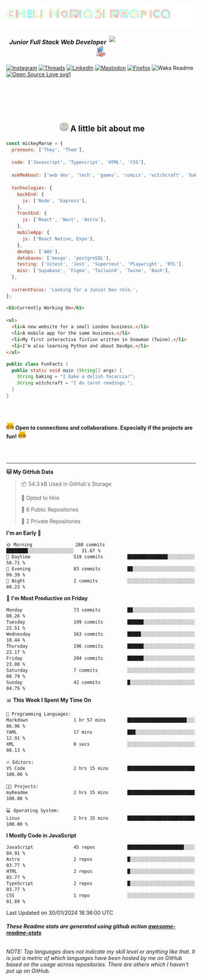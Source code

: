 <h2><img align='center' src="./img/name-title.svg"></h2>
<img align='right' src="https://media.giphy.com/media/clffiicvvmhXrYaAs8/giphy.gif" width="230">
<h3 align='center'><em>Junior Full Stack Web Developer <img src="./img/pink_computer.gif" width="25"> 
</em></h3>

[![Instagram](https://img.shields.io/badge/@mickeymarse-%23E4405F.svg?style=social-pink&logo=Instagram&logoColor=white)](https://www.instagram.com/mickeymarse/)
[![Threads](https://img.shields.io/badge/@mickeymarse-000000?style=social-pink&logo=Threads&logoColor=white)](https://www.threads.net/@mickeymarse)
[![LinkedIn](https://img.shields.io/badge/linkedin-%230077B5.svg?style=social-pink&logo=linkedin&logoColor=white)](https://www.linkedin.com/in/michele-maria-serrapica-b50963288/)
[![Mastodon](https://img.shields.io/badge/-@mickeymarse-%232B90D9?style=social-pinke&logo=mastodon&logoColor=white)](https://tech.lgbt/@mickeymarse)
[![Firefox](https://img.shields.io/badge/website/portfolio-FF7139?style=social-pink&logo=Firefox-Browser&logoColor=white)](https://www.mickeymarse.dev/)
![Waka Readme](https://github.com/anmol098/anmol098/workflows/Waka%20Readme/badge.svg)
[![Open Source Love svg1](https://badges.frapsoft.com/os/v1/open-source.svg?v=103)](https://github.com/ellerbrock/open-source-badges/)

<br /><br /><br /><br />

<h2 align='center'> <img src="./img/full-moon.gif" width="30"> A little bit about me</h2>

```javascript
const mickeyMarse = {
  pronouns: ['They', 'Them'],

  code: ['Javascript', 'Typescript', 'HTML', 'CSS'],

  askMeAbout: ['web dev', 'tech', 'games', 'comics', 'witchcraft', 'baking'],

  technologies: {
    backEnd: {
      js: ['Node', 'Express'],
    },
    frontEnd: {
      js: ['React', 'Next', 'Astro'],
    },
    mobileApp: {
      js: ['React Native, Expo'],
    },
    devOps: ['AWS'],
    databases: ['mongo', 'postgreSQL'],
    testing: ['Vitest', 'Jest', 'Supertest', 'Playwright', 'RTL'],
    misc: ['Supabase', 'Figma', 'Tailwind', 'Twine', 'Bash'],
  },

  currentFocus: 'Looking for a Junior Dev role.',
};
```

```html
<h1>Currently Working On</h1>

<ul>
  <li>A new website for a small London business.</li>
  <li>A mobile app for the same business.</li>
  <li>My first interactive fiction written in Snowman (Twine).</li>
  <li>I'm also learning Python and about DevOps.</li>
</ul>
```

```java
public class FunFacts {
  public static void main (String[] args) {
    String baking = "I bake a delish focaccia!";
    String witchcraft = "I do tarot readings.";
  }
}
```

<br></br>

<img src="./img/meow_hug.png" width="20"> <b>Open to connections and collaborations. Especially if the projects are fun!</b> <img src="./img/meow_hug.png" width="20">

<br></br>

---

<!--START_SECTION:waka-->
**🐱 My GitHub Data** 

> 📦 54.3 kB Used in GitHub's Storage 
 > 
> 💼 Opted to Hire
 > 
> 📜 6 Public Repositories 
 > 
> 🔑 2 Private Repositories 
 > 
**I'm an Early 🐤** 

```text
🌞 Morning                280 commits         ████████░░░░░░░░░░░░░░░░░   31.67 % 
🌆 Daytime                519 commits         ███████████████░░░░░░░░░░   58.71 % 
🌃 Evening                83 commits          ██░░░░░░░░░░░░░░░░░░░░░░░   09.39 % 
🌙 Night                  2 commits           ░░░░░░░░░░░░░░░░░░░░░░░░░   00.23 % 
```
📅 **I'm Most Productive on Friday** 

```text
Monday                   73 commits          ██░░░░░░░░░░░░░░░░░░░░░░░   08.26 % 
Tuesday                  199 commits         ██████░░░░░░░░░░░░░░░░░░░   22.51 % 
Wednesday                163 commits         █████░░░░░░░░░░░░░░░░░░░░   18.44 % 
Thursday                 196 commits         ██████░░░░░░░░░░░░░░░░░░░   22.17 % 
Friday                   204 commits         ██████░░░░░░░░░░░░░░░░░░░   23.08 % 
Saturday                 7 commits           ░░░░░░░░░░░░░░░░░░░░░░░░░   00.79 % 
Sunday                   42 commits          █░░░░░░░░░░░░░░░░░░░░░░░░   04.75 % 
```


📊 **This Week I Spent My Time On** 

```text
💬 Programming Languages: 
Markdown                 1 hr 57 mins        ██████████████████████░░░   86.96 % 
YAML                     17 mins             ███░░░░░░░░░░░░░░░░░░░░░░   12.91 % 
XML                      0 secs              ░░░░░░░░░░░░░░░░░░░░░░░░░   00.13 % 

🔥 Editors: 
VS Code                  2 hrs 15 mins       █████████████████████████   100.00 % 

🐱‍💻 Projects: 
myReadme                 2 hrs 15 mins       █████████████████████████   100.00 % 

💻 Operating System: 
Linux                    2 hrs 15 mins       █████████████████████████   100.00 % 
```

**I Mostly Code in JavaScript** 

```text
JavaScript               45 repos            █████████████████████░░░░   84.91 % 
Astro                    2 repos             █░░░░░░░░░░░░░░░░░░░░░░░░   03.77 % 
HTML                     2 repos             █░░░░░░░░░░░░░░░░░░░░░░░░   03.77 % 
TypeScript               2 repos             █░░░░░░░░░░░░░░░░░░░░░░░░   03.77 % 
CSS                      1 repo              ░░░░░░░░░░░░░░░░░░░░░░░░░   01.89 % 
```




 Last Updated on 30/01/2024 18:36:00 UTC
<!--END_SECTION:waka-->

###### **These Readme stats are generated using github action [awesome-readme-stats](https://github.com/anmol098/waka-readme-stats)**

###### NOTE: Top languages does not indicate my skill level or anything like that. It is just a metric of which languages have been hosted by me on GitHub based on the usage across repositories. There are others which I haven't put up on GitHub.

